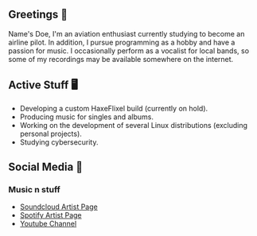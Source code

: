 ## Greetings 👋

Name's Doe, I'm an aviation enthusiast currently studying to become an airline pilot. In addition, I pursue programming as a hobby and have a passion for music. 
I occasionally perform as a vocalist for local bands, so some of my recordings may be available somewhere on the internet.

## Active Stuff 🖥️
- Developing a custom HaxeFlixel build (currently on hold).
- Producing music for singles and albums.
- Working on the development of several Linux distributions (excluding personal projects).
- Studying cybersecurity.

## Social Media 🔎
### Music n stuff
- [Soundcloud Artist Page](https://soundcloud.com/hxida)
- [Spotify Artist Page](https://open.spotify.com/artist/2TxL8fyfPCgOJYQFWtKhVR)
- [Youtube Channel](https://www.youtube.com/@DoeJohnetlee)
<!--
**hxida/hxida** is a ✨ _special_ ✨ repository because its `README.md` (this file) appears on your GitHub profile.

Here are some ideas to get you started:

- 🔭 I’m currently working on ...
- 🌱 I’m currently learning ...
- 👯 I’m looking to collaborate on ...
- 🤔 I’m looking for help with ...
- 💬 Ask me about ...
- 📫 How to reach me: ...
- 😄 Pronouns: ...
- ⚡ Fun fact: ...
-->
